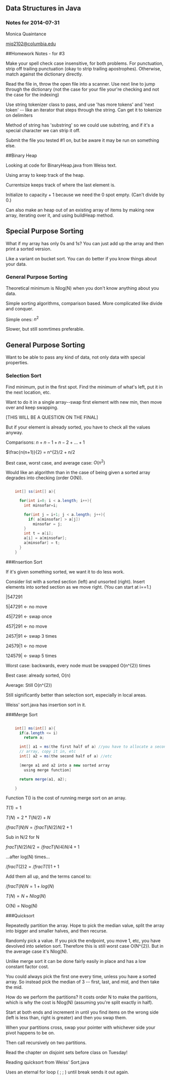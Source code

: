 ## Data Structures in Java
### Notes for 2014-07-31
Monica Quaintance

mjq2102@columbia.edu

##Homework Notes - for #3

Make your spell check case insensitive, for both problems. For punctuation, 
strip off trailing punctuation (okay to strip trailing apostrophes). Otherwise, match against the dictionary 
directly.

Read the file in, throw the open file into a scanner. Use next line to jump 
through the dictionary (not the case for your file your're checking and not 
the case for the indexing)

Use string tokenizer class to pass, and use 'has more tokens' and 'next token'
-- like an iterator that steps through the string. Can get it to tokenize on 
delimiters 

Method of string has 'substring' so we could use substring, and if it's a special 
character we can strip it off. 

Submit the file you tested #1 on, but be aware it may be run on something else.

##Binary Heap

Looking at code for BinaryHeap.java from Weiss text.

Using array to keep track of the heap. 

Currentsize keeps track of where the last element is.

Initialize to capacity + 1 because we need the 0 spot empty. (Can't divide by 
0.)

Can also make an heap out of an existing array of items by making new 
array, iterating over it, and using buildHeap method.


## Special Purpose Sorting

What if my array has only 0s and 1s? You can just add up the array and then
print a sorted version.

Like a variant on bucket sort. You can do better if you know things about your 
data.

### General Purpose Sorting

Theoretical minimum is Nlog(N) when you don't know anything about you data.

Simple sorting algorithms, comparison based. More complicated like divide and
conquer.

Simple ones: $n^{2}$

Slower, but still somrtimes preferable.

## General Purpose Sorting

Want to be able to pass any kind of data, not only data with special 
properties.

### Selection Sort

Find minimum, put in the first spot. Find the minimum of what's left, put it in
the next location, etc.

Want to do it in a single array--swap first element with new min, then move
over and keep swapping.

[THIS WILL BE A QUESTION ON THE FINAL]

But if your element is already sorted, you have to check all the values anyway.

Comparisons: $n + n - 1 + n - 2 + ... + 1$

$\frac{n(n+1)}{2} = n^{2}/2 + n/2

Best case, worst case, and average case: $O(n^{2})$

Would like an algorithm than in the case of being given a sorted array degrades
into checking (order O(N)).

```java

    int[] ss(int[] a){

      for(int i=0; i < a.length; i++){
        int minsofar=i;

        for(int j = i+1; j < a.length; j++){
          if( a[minsofar] > a[j])
            minsofar = j;
        }
        int t = a[i];
        a[i] = a[minsofar];
        a[minsofar] = t;
      }
    }
```
###Insertion Sort

If it's given something sorted, we want it to do less work.

Consider list with a sorted section (left) and unsorted (right). Insert
elements into sorted section as we move right. (You can start at i==1.)

|547291 

5|47291 <- no move

45|7291 <- swap once

457|291 <- no move

2457|91 <- swap 3 times

24579|1 <- no move

124579| <- swap 5 times

Worst case: backwards, every node must be swapped O(n^{2}) times

Best case: already sorted, O(n)

Average: Still O(n^{2})

Still significantly better than selection sort, especially in local areas.

Weiss' sort.java has insertion sort in it.

###Merge Sort

```java

    int[] ms(int[] a){
      if(a.length <= i)
        return a;

      int[] a1 = ms(the first half of a) //you have to allocate a second 
      // array, copy it in, etc
      int[] a2 = ms(the second half of a) //etc

      [merge a1 and a2 into a new sorted array 
        using merge function]

      return merge(a1, a2);

    }
```

Function T() is the cost of running merge sort on an array.

$T(1) = 1$

$T(N) = 2 * T(N/2) + N$

$/frac{T(N)}{N} = /frac{T(N/2)}{N/2} + 1$

Sub in N/2 for N

$frac{T(N/2)}{N/2} = /frac{T(N/4)}{N/4} + 1$

...after log(N) times...

$/frac{T(2)}{2} = /frac{T(1)}{1} + 1$

Add them all up, and the terms cancel to:

$/frac{T(N)}{N} = 1 + log(N)$

$T(N) = N + Nlog(N)$

O(N) = Nlog(N) 

###Quicksort

Repeatedly partition the array. Hope to pick the median value, split the array
into bigger and smaller halves, and then recurse.

Randomly pick a value. If you pick the endpoint, you move 1, etc, you have
devolved into seletion sort. Therefore this is still worst case O(N^{2}).
But in the average case it's Nlog(N).

Unlike merge sort it can be done fairly easily in place and has a low constant
factor cost.

You could always pick the first one every time, unless you have a sorted array.
So instead pick the median of 3 -- first, last, and mid, and then take the mid.

How do we perform the partitions? It costs order N to make the paritions, which
is why the cost is Nlog(N) (assuming you're split exactly in half).

Start at both ends and increment in until you find items on the wrong side
(left is less than, right is greater) and then you swap them.

When your partitions cross, swap your pointer with whichever side your pivot
happens to be on.

Then call recursively on two partitions.

Read the chapter on disjoint sets before class on Tuesday!

Reading quicksort from Weiss' Sort.java

Uses an eternal for loop ( ; ; ) until break sends it out again.

